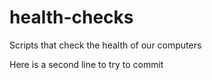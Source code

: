# health-checks
Scripts that check the health of our computers

Here is a second line to try to commit

